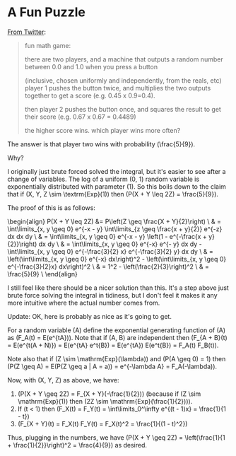 # A Fun Puzzle

[From Twitter](https://twitter.com/Ghast_NEOH/status/1157366361200451585):

> fun math game:
> 
> there are two players, and a machine that outputs a random number between 0.0 and 1.0 when you press a button 
> 
> (inclusive, chosen uniformly and independently, from the reals, etc)
> player 1 pushes the button twice, and multiplies the two outputs together to get a score (e.g. 0.45 x 0.9=0.4).
> 
> then player 2 pushes the button once, and squares the result to get their score (e.g. 0.67 x 0.67 = 0.4489)
> 
> the higher score wins. which player wins more often?

The answer is that player two wins with probability \(\frac{5}{9}\).

Why?

I originally just brute forced solved the integral, but it's easier to see after a change of variables.
The log of a uniform \(0, 1\) random variable is exponentially distributed with parameter \(1\).
So this boils down to the claim that if \(X, Y, Z \sim \textrm{Exp}(1)\) then \(P(X + Y \leq 2Z) = \frac{5}{9}\).

The proof of this is as follows:

\begin{align}
P(X + Y \leq 2Z) &= P\left(Z \geq \frac{X + Y}{2}\right) \\
& = \int\limits_{x, y \geq 0} e^{-x - y} \int\limits_{z \geq \frac{x + y}{2}} e^{-z} dx dx dy \\
& = \int\limits_{x, y \geq 0} e^{-x - y} \left(1 - e^{-\frac{x + y}{2}}\right) dx dy \\
& = \int\limits_{x, y \geq 0} e^{-x} e^{- y} dx dy  - \int\limits_{x, y \geq 0} e^{-\frac{3}{2} x}  e^{-\frac{3}{2} y} dx dy  \\
& = \left(\int\limits_{x, y \geq 0} e^{-x} dx\right)^2  -  \left(\int\limits_{x, y \geq 0} e^{-\frac{3}{2}x} dx\right)^2 \\
& = 1^2 - \left(\frac{2}{3}\right)^2 \\
& = \frac{5}{9} \\
\end{align}

I still feel like there should be a nicer solution than this. It's a step above just brute force solving the integral in tidiness, but I don't feel it makes it any more intuitive where the actual number comes from.

Update: OK, here is probably as nice as it's going to get.

For a random variable \(A\) define the exponential generating function of \(A\) as \(F_A(t) = E(e^{tA})\).
Note that if \(A, B\) are independent then \(F_{A + B}(t) = E(e^{t(A + N)}) = E(e^{tA} e^t{B}) =  E(e^{tA}) E(e^t{B})  = F_A(t) F_B(t)\).

Note also that if \(Z \sim \mathrm{Exp}(\lambda)\)  and \(P(A \geq 0) = 1\) then \(P(Z \geq A) = E(P(Z \geq a | A = a)) = e^{-\lambda A} = F_A(-\lambda)\).


Now, with \(X, Y, Z\) as above, we have:

1. \(P(X + Y \geq 2Z) = F_{X + Y}(-\frac{1}{2})\) (because if \(Z \sim \mathrm{Exp}(1)\) then \(2Z \sim \mathrm{Exp}(\frac{1}{2})\)).
2. If \(t < 1\) then \(F_X(t) = F_Y(t) = \int\limits_0^\infty e^{(t - 1)x} = \frac{1}{1 - t}\)
3. \(F_{X + Y}(t) = F_X(t) F_Y(t) = F_X(t)^2 = \frac{1}{(1 - t)^2}\)

Thus, plugging in the numbers, we have \(P(X + Y \geq 2Z) = \left(\frac{1}{1 + \frac{1}{2}}\right)^2 = \frac{4}{9}\) as desired.


